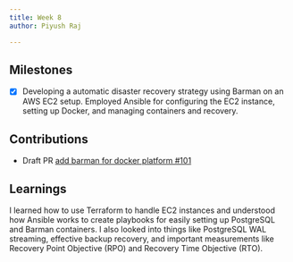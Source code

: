 ```yaml
---
title: Week 8
author: Piyush Raj

---
```


## Milestones
- [x] Developing a automatic disaster recovery strategy using Barman on an AWS EC2 setup. Employed Ansible for configuring the EC2 instance, setting up Docker, and managing containers and recovery. 


## Contributions
- Draft PR [ add barman for docker platform #101 ](https://github.com/Samagra-Development/WarpSQL/pull/101) 

## Learnings
I learned how to use Terraform to handle EC2 instances and understood how Ansible works to create playbooks for easily setting up PostgreSQL and Barman containers. I also looked into things like PostgreSQL WAL streaming, effective backup recovery, and important measurements like Recovery Point Objective (RPO) and Recovery Time Objective (RTO).